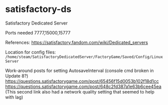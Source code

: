 # satisfactory-ds
Satisfactory Dedicated Server

Ports needed 7777,15000,15777

References:
https://satisfactory.fandom.com/wiki/Dedicated_servers

Location for config files:
`/home/steam/SatisfactoryDedicatedServer/FactoryGame/Saved/Config/LinuxServer`

Work-around posts for setting AutosaveInterval (console cmd broken in Update 8?)
https://questions.satisfactorygame.com/post/65456f15d0053b102f18d1cc
https://questions.satisfactorygame.com/post/648c2fd387a1e63b6cee45ea
(This second link also had a network quality setting that seemed to help with lag)
